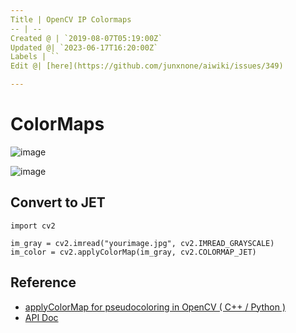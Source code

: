 ```yaml
---
Title | OpenCV IP Colormaps
-- | --
Created @ | `2019-08-07T05:19:00Z`
Updated @| `2023-06-17T16:20:00Z`
Labels | ``
Edit @| [here](https://github.com/junxnone/aiwiki/issues/349)

---
```


# ColorMaps

![image](https://user-images.githubusercontent.com/2216970/62598123-e42db600-b91a-11e9-83cd-c5938446d98b.png)

![image](https://user-images.githubusercontent.com/2216970/62598666-b5b0da80-b91c-11e9-832a-833c8d8d033b.png)

## Convert to JET
```
import cv2 
 
im_gray = cv2.imread("yourimage.jpg", cv2.IMREAD_GRAYSCALE)
im_color = cv2.applyColorMap(im_gray, cv2.COLORMAP_JET)
```


## Reference
- [applyColorMap for pseudocoloring in OpenCV ( C++ / Python )](learnopencv.com/applycolormap-for-pseudocoloring-in-opencv-c-python/)
- [API Doc](https://docs.opencv.org/4.1.1/d3/d50/group__imgproc__colormap.html)

